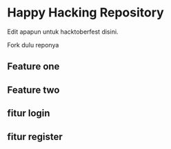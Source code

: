 # Happy Hacking Repository

Edit apapun untuk hacktoberfest disini.

Fork dulu reponya

## Feature one
## Feature two
## fitur login
## fitur register